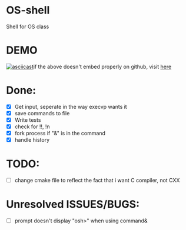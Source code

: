 # OS-shell

Shell for OS class

# DEMO
[![asciicast](https://asciinema.org/a/391745.svg)](https://asciinema.org/a/391745)if the above doesn't embed properly on github, visit  [here](https://asciinema.org/a/391745)

# Done:
- [X] Get input, seperate in the way execvp wants it
- [X] save commands to file
- [X] Write tests
- [X] check for !!, !n
- [X] fork process if "&" is in the command
- [X] handle history
  
# TODO:

- [ ] change cmake file to reflect the fact that i want C compiler, not CXX

# Unresolved ISSUES/BUGS:
- [ ] prompt doesn't display "osh>" when using command&


